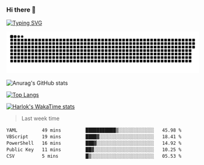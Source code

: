 ### Hi there 👋

<!--
**wray-le/wray-lee* is a ✨ _special_ ✨ repository because its `README.md` (this file) appears on your GitHub profile.

Here are some ideas to get you started:

- 🔭 I’m currently working on ...
- 🌱 I’m currently learning ...
- 👯 I’m looking to collaborate on ...
- 🤔 I’m looking for help with ...
- 💬 Ask me about ...
- 📫 How to reach me: ...
- 😄 Pronouns: ...
- ⚡ Fun fact: ...
-->
[![Typing SVG](https://readme-typing-svg.herokuapp.com?color=91BEF0&vCenter=true&lines=This+is+Wray's+profile;A+noob+developer)](https://git.io/typing-svg)

<p align="center"><a href=#><img src="image/contributions.svg"></a></p>  

![Anurag's GitHub stats](https://github-readme-stats.vercel.app/api?username=wray-lee&show_icons=true&theme=tokyonight)


[![Top Langs](https://github-readme-stats.vercel.app/api/top-langs/?username=wray-lee&exclude_repo=wray-lee.github.io,wray-lee&layout=donut)](https://github.com/anuraghazra/github-readme-stats)


[![Harlok's WakaTime stats](https://github-readme-stats.vercel.app/api/wakatime?username=wray)](https://github.com/anuraghazra/github-readme-stats)

> Last week time

<!--START_SECTION:waka-->

```txt
YAML         49 mins         ███████████▒░░░░░░░░░░░░░   45.98 %
VBScript     19 mins         ████▓░░░░░░░░░░░░░░░░░░░░   18.41 %
PowerShell   16 mins         ███▓░░░░░░░░░░░░░░░░░░░░░   14.92 %
Public Key   11 mins         ██▓░░░░░░░░░░░░░░░░░░░░░░   10.25 %
CSV          5 mins          █▒░░░░░░░░░░░░░░░░░░░░░░░   05.53 %
```

<!--END_SECTION:waka-->
